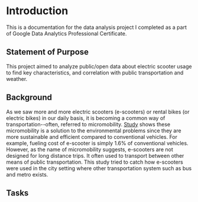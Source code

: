 # Introduction
This is a documentation for the data analysis project I completed as a part of Google Data Analytics Professional Certificate. 

## Statement of Purpose
This project aimed to analyze public/open data about electric scooter usage to find key characteristics, and correlation with public transportation and weather.

## Background
As we saw more and more electric scooters (e-scooters) or rental bikes (or electric bikes) in our daily basis, it is becoming a common way of transportation--often, referred to micromobility. [Study](https://www.wired.com/story/e-scooter-micromobility-infographics-cost-emissions/) shows these micromobility is a solution to the environmental problems since they are more sustainable and efficient compared to conventional vehicles. For example, fueling cost of e-scooter is simply 1.6% of conventional vehicles. 
However, as the name of micromobility suggests, e-scooters are not designed for long distance trips. It often used to transport between other means of public transportation. This study tried to catch how e-scooters were used in the city setting where other transportation system such as bus and metro exists. 

## Tasks
